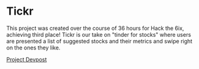 # Tickr
This project was created over the course of 36 hours for Hack the 6ix, achieving third place! Tickr is our take on "tinder for stocks" where users are presented a list of suggested stocks and their metrics and swipe right on the ones they like. 

[Project Devpost](https://devpost.com/software/tickr-0qv3hx)
